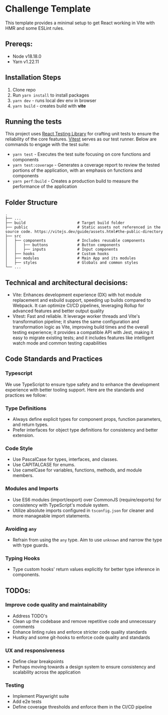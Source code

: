 # Challenge Template

This template provides a minimal setup to get React working in Vite with HMR and some ESLint rules.

## Prereqs:

- Node v18.18.0
- Yarn v1.22.11

## Installation Steps

1. Clone repo
3. Run `yarn install` to install packages
4. `yarn dev` - runs local dev env in browser
5. `yarn build` - creates build with **vite**


## Running the tests

This project uses [React Testing Library](https://testing-library.com/docs/react-testing-library/intro/) for crafting unit tests to ensure the reliability of the core features. [Vitest](https://vitest.dev) serves as our test runner. Below are commands to engage with the test suite:

- `yarn test` - Executes the test suite focusing on core functions and components
- `yarn test:coverage` - Generates a coverage report to review the tested portions of the application, with an emphasis on functions and components
- `yarn perf:build` - Creates a production build to measure the performance of the application

## Folder Structure

    .
    ├── ...
    ├── build                       # Target build folder
    ├── public                      # Static assets not referenced in the source code. https://vitejs.dev/guide/assets.html#the-public-directory
    ├── src
    │   ├── components              # Includes reusable components
    │   │   ├── buttons             # Button components
    │   │   ├── inputs              # Input components
    │   ├── hooks                   # Custom hooks
    │   ├── modules                 # Main App and its modules
    │   ├── styles                  # Globals and common styles
    └── ...


## Technical and architectural decisions:
- Vite: Enhances development experience (DX) with hot module replacement and esbuild support, speeding up builds compared to Webpack. It can optimize CI/CD pipelines, leveraging Rollup for advanced features and better output quality
- Vitest: Fast and reliable. It leverage worker threads and Vite's transformation pipeline; it shares the same configuration and transformation logic as Vite, improving build times and the overall testing experience; it provides a compatible API with Jest, making it easy to migrate existing tests; and it includes features like intelligent watch mode and common testing capabilities


## Code Standards and Practices


### Typescript

We use TypeScript to ensure type safety and to enhance the development experience with better tooling support. Here are the standards and practices we follow:

### Type Definitions

- Always define explicit types for component props, function parameters, and return types.
- Prefer interfaces for object type definitions for consistency and better extension.

### Code Style

- Use PascalCase for types, interfaces, and classes.
- Use CAPITALCASE for enums.
- Use camelCase for variables, functions, methods, and module members.

### Modules and Imports

- Use ES6 modules (import/export) over CommonJS (require/exports) for consistency with TypeScript's module system.
- Utilize absolute imports configured in `tsconfig.json` for cleaner and more manageable import statements.

### Avoiding `any`

- Refrain from using the `any` type. Aim to use `unknown` and narrow the type with type guards.

### Typing Hooks

- Type custom hooks' return values explicitly for better type inference in components.

## TODOs:

### Improve code quality and maintainability
- Address TODO's
- Clean up the codebase and remove repetitive code and unnecessary comments
- Enhance linting rules and enforce stricter code quality standards
- Hustky and some git-hooks to enforce code quality and standards

### UX and responsiveness
- Define clear breakpoints
- Perhaps moving towards a design system to ensure consistency and scalability across the application

### Testing
- Implement Playwright suite
- Add e2e tests
- Define coverage thresholds and enforce them in the CI/CD pipeline
